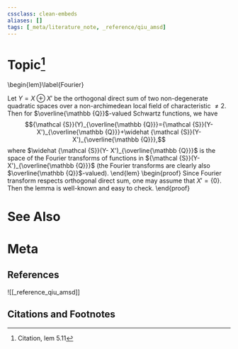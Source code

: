 ```yaml
---
cssclass: clean-embeds
aliases: []
tags: [_meta/literature_note, _reference/qiu_amsd]
---
```

# Topic[^1]
\begin{lem}\label{Fourier}   


Let $Y=X\oplus X'$ be  the orthogonal direct sum of two non-degenerate  quadratic  spaces   over a non-archimedean local field  of characteristic $\neq 2$.  Then  for   $\overline{\mathbb {Q}}$-valued Schwartz functions, we have
$${\mathcal {S}}(Y)_{\overline{\mathbb {Q}}}={\mathcal {S}}(Y- X')_{\overline{\mathbb {Q}}}+\widehat {\mathcal {S}}(Y- X')_{\overline{\mathbb {Q}}},$$
where $\widehat {\mathcal {S}}(Y- X')_{\overline{\mathbb {Q}}}$ is the space of the Fourier transforms of functions in ${\mathcal {S}}(Y- X')_{\overline{\mathbb {Q}}}$ (the Fourier transforms  are clearly also $\overline{\mathbb {Q}}$-valued).
\end{lem}
\begin{proof} Since Fourier transform respects  orthogonal direct sum, one may assume that $X'=\{0\}$.
Then the lemma is well-known and easy to check. 
\end{proof}

# See Also

# Meta
## References
![[_reference_qiu_amsd]]


## Citations and Footnotes
[^1]: Citation, lem 5.11